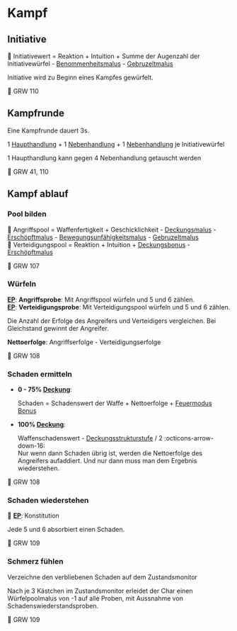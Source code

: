 # Kampf

## Initiative

🎲 Initiativewert = Reaktion + Intuition + Summe der Augenzahl der Initiativewürfel - [Benommenheitsmalus](status.md#benommen) - [Gebruzeltmalus](status.md#gebruzelt)

Initiative wird zu Beginn eines Kampfes gewürfelt.

📖 GRW 110

## Kampfrunde

Eine Kampfrunde dauert 3s.

1 [Haupthandlung](handlungen.md#haupthandlungen) + 1 [Nebenhandlung](handlungen.md#nebenhandlungen) + 1 [Nebenhandlung](handlungen.md#nebenhandlungen) je Initiativewürfel

1 Haupthandlung kann gegen 4 Nebenhandlung getauscht werden

📖 GRW 41, 110

## Kampf ablauf

### Pool bilden

🎲 Angriffspool = Waffenfertigkeit + Geschicklichkeit - [Deckungsmalus](status.md#deckung-1-4) -
    [Erschöpftmalus](status.md#erschopft-1-3) -
    [Bewegungsunfähigkeitsmalus](status.md#bewegungsunfahig) - [Gebruzeltmalus](status.md#gebruzelt)  
🎲 Verteidigungspool = Reaktion + Intuition + [Deckungsbonus](status.md#deckung-1-4) -
    [Erschöpftmalus](status.md#erschopft-1-3)  

📖 GRW 107

### Würfeln

**[EP](proben.md#einfache-proben-ep)**: **Angriffsprobe**: Mit Angriffspool würfeln und 5 und 6 zählen.  
**[EP](proben.md#einfache-proben-ep)**: **Verteidigungsprobe**: Mit Verteidigungspool würfeln und 5 und 6 zählen.

Die Anzahl der Erfolge des Angreifers und Verteidigers vergleichen. Bei Gleichstand gewinnt der Angreifer.

**Nettoerfolge**: Angriffserfolge - Verteidigungserfolge

📖 GRW 108

### Schaden ermitteln

- **0 - 75% [Deckung](status.md#deckung-1-4)**:

    Schaden = Schadenswert der Waffe + Nettoerfolge + [Feuermodus Bonus](waffen.md#feuermodi)  

- **100% [Deckung](status.md#deckung-1-4)**:  

    Waffenschadenswert - [Deckungsstrukturstufe](barrieren.md#strukturstufen) / 2 :octicons-arrow-down-16:  
    Nur wenn dann Schaden übrig ist, werden die Nettoerfolge des Angreifers aufaddiert. Und nur dann muss man dem Ergebnis wiederstehen.

📖 GRW 108

### Schaden wiederstehen

🎲 **[EP](proben.md#einfache-proben-ep)**: Konstitution

Jede 5 und 6 absorbiert einen Schaden.

📖 GRW 109

### Schmerz fühlen

Verzeichne den verbliebenen Schaden auf dem Zustandsmonitor

Nach je 3 Kästchen im Zustandsmonitor erleidet der Char einen Würfelpoolmalus von -1 auf alle Proben, mit Aussnahme von Schadenswiederstandsproben.

📖 GRW 109

